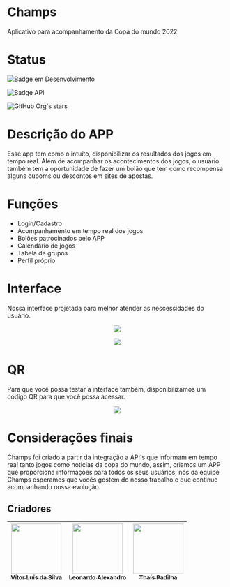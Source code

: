 # Champs

Aplicativo para acompanhamento da Copa do mundo 2022.

# Status

![Badge em Desenvolvimento](http://img.shields.io/static/v1?label=STATUS&message=EM%20DESENVOLVIMENTO&color=GREEN&style=for-the-badge)

![Badge API](http://img.shields.io/static/v1?label=API&message=Online&color=GREEN&style=for-the-badge)

![GitHub Org's stars](https://img.shields.io/github/stars/Snj4y?style=social)

# Descrição do APP

Esse app tem como o intuíto, disponibilizar os resultados dos jogos em tempo real.
Além de acompanhar os acontecimentos dos jogos, o usuário também tem a oportunidade de fazer um bolão que tem como recompensa alguns cupoms ou descontos em sites de apostas.

# Funções

* Login/Cadastro
* Acompanhamento em tempo real dos jogos
* Bolões patrocinados pelo APP
* Calendário de jogos
* Tabela de grupos
* Perfil próprio

# Interface

Nossa interface projetada para melhor atender as nescessidades do usuário.
<p align="center">
<img src="https://user-images.githubusercontent.com/88199918/172506700-d49d8ba7-1b77-4cba-99ec-7b6afcfef5cb.gif"/>
</p>
<p align="center">
<img src="https://user-images.githubusercontent.com/88199918/172507339-be3feabd-7ca9-4ae9-8ff4-555b144694cc.gif"/>
</p>

# QR

Para que você possa testar a interface também, disponibilizamos um código QR para que você possa acessar.
<p align="center">
<img src="https://user-images.githubusercontent.com/88199918/172501162-62a314ad-9016-4741-9112-ba663a813e5d.png"/>
</p>

# Considerações finais

Champs foi criado a partir da integração a API's que informam em tempo real tanto jogos como noticias da copa do mundo, assim, criamos um APP que proporciona informações para todos os seus usuários, nós da equipe Champs esperamos que vocês gostem do nosso trabalho e que continue acompanhando nossa evolução.

## Criadores


| [<img src="https://user-images.githubusercontent.com/88199918/172503689-e3e2a85a-58de-4078-a3b5-2254c552da50.jpg" width=115><br><sub>Vítor Luís da Silva</sub>](https://github.com/Snj4y) | [<img src="[https://user-images.githubusercontent.com/88199918/172505353-f2b37e48-b258-40d9-a0a2-e21cc1f5b188.png" width=115><br><sub>Leonardo Alexandro</sub>](https://github.com/punishedgrimm) |  [<img src="https://user-images.githubusercontent.com/88199918/172505353-f2b37e48-b258-40d9-a0a2-e21cc1f5b188.png" width=115><br><sub>Thaís Padilha</sub>](https://github.com/thafp) |
| :---: | :---: | :---: |
